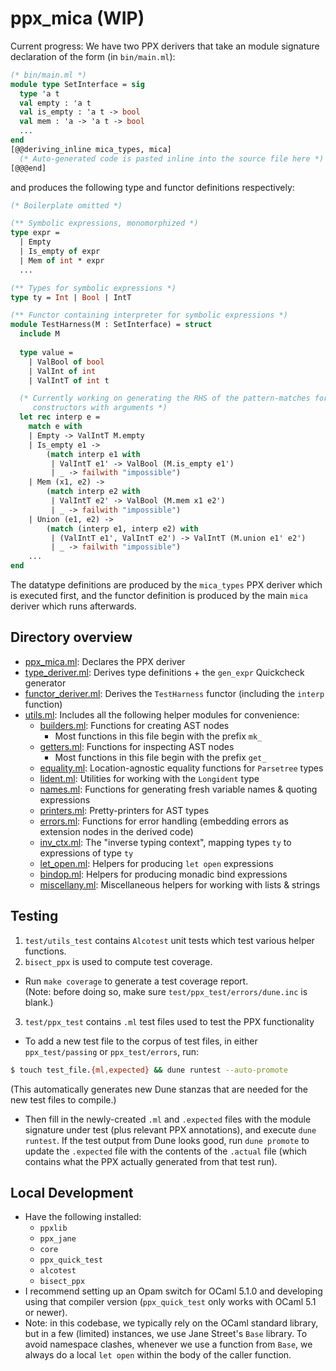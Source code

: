 # ppx_mica (WIP)

Current progress:
We have two PPX derivers that take an module signature declaration of the form 
(in `bin/main.ml`):
```ocaml
(* bin/main.ml *)
module type SetInterface = sig
  type 'a t 
  val empty : 'a t
  val is_empty : 'a t -> bool
  val mem : 'a -> 'a t -> bool
  ...
end
[@@deriving_inline mica_types, mica] 
  (* Auto-generated code is pasted inline into the source file here *)
[@@@end]
```
and produces the following type and functor definitions respectively:
```ocaml 
(* Boilerplate omitted *)

(** Symbolic expressions, monomorphized *)
type expr =
  | Empty
  | Is_empty of expr
  | Mem of int * expr
  ...

(** Types for symbolic expressions *)
type ty = Int | Bool | IntT 

(** Functor containing interpreter for symbolic expressions *)
module TestHarness(M : SetInterface) = struct 
  include M 
  
  type value = 
    | ValBool of bool 
    | ValInt of int 
    | ValIntT of int t

  (* Currently working on generating the RHS of the pattern-matches for 
     constructors with arguments *)
  let rec interp e =
    match e with
    | Empty -> ValIntT M.empty
    | Is_empty e1 ->
        (match interp e1 with
         | ValIntT e1' -> ValBool (M.is_empty e1')
         | _ -> failwith "impossible")
    | Mem (x1, e2) ->
        (match interp e2 with
         | ValIntT e2' -> ValBool (M.mem x1 e2')
         | _ -> failwith "impossible")
    | Union (e1, e2) ->
        (match (interp e1, interp e2) with
         | (ValIntT e1', ValIntT e2') -> ValIntT (M.union e1' e2')
         | _ -> failwith "impossible")
    ...
end 
```
The datatype definitions are produced by the `mica_types` PPX deriver 
which is executed first, and the functor definition is produced by 
the main `mica` deriver which runs afterwards. 

## Directory overview
- [ppx_mica.ml](./lib/ppx_mica.ml): Declares the PPX deriver
- [type_deriver.ml](./lib/type_deriver.ml): Derives type definitions + the `gen_expr` Quickcheck generator
- [functor_deriver.ml](./lib/functor_deriver.ml): Derives the `TestHarness` functor (including the `interp` function)
- [utils.ml](./lib/utils.ml): Includes all the following helper modules for convenience:
  - [builders.ml](./lib/builders.ml): Functions for creating AST nodes
    - Most functions in this file begin with the prefix `mk_` 
  - [getters.ml](./lib/getters.ml): Functions for inspecting AST nodes
    - Most functions in this file begin with the prefix `get_`
  - [equality.ml](./lib/equality.ml): Location-agnostic equality functions for `Parsetree` types 
  - [lident.ml](./lib/lident.ml): Utilities for working with the `Longident` type
  - [names.ml](./lib/names.ml): Functions for generating fresh variable names & quoting expressions
  - [printers.ml](./lib/printers.ml): Pretty-printers for AST types
  - [errors.ml](./lib/errors.ml): Functions for error handling (embedding errors as extension nodes in the derived code)
  - [inv_ctx.ml](./lib/inv_ctx.ml): The "inverse typing context", mapping types `ty` to expressions of type `ty`
  - [let_open.ml](./lib/let_open.ml): Helpers for producing `let open` expressions
  - [bindop.ml](./lib/bindop.ml): Helpers for producing monadic bind expressions
  - [miscellany.ml](./lib/miscellany.ml): Miscellaneous helpers for working with lists & strings


## Testing 
1. `test/utils_test` contains `Alcotest` unit tests which test various helper functions.
2. `bisect_ppx` is used to compute test coverage.
- Run `make coverage` to generate a test coverage report.       
(Note: before doing so, make sure `test/ppx_test/errors/dune.inc` is blank.)
3. `test/ppx_test` contains `.ml` test files used to test the PPX functionality
- To add a new test file to the corpus of test files, in either `ppx_test/passing` 
or `ppx_test/errors`, run:
```bash
$ touch test_file.{ml,expected} && dune runtest --auto-promote
```
(This automatically generates new Dune stanzas that are needed for 
the new test files to compile.)
- Then fill in the newly-created `.ml` and `.expected` files with the 
module signature under test (plus relevant PPX annotations), 
and execute `dune runtest`. If the test output from Dune looks good, 
run `dune promote` to update the `.expected` file with the contents 
of the `.actual` file (which contains what the PPX actually generated from that test run). 

## Local Development
- Have the following installed:
  - `ppxlib`
  - `ppx_jane`
  - `core`
  - `ppx_quick_test`
  - `alcotest`
  - `bisect_ppx`
- I recommend setting up an Opam switch for OCaml 5.1.0 and developing using 
  that compiler version (`ppx_quick_test` only works with OCaml 5.1 or newer). 
- Note: in this codebase, we typically rely on the OCaml standard library, 
  but in a few (limited) instances, we use Jane Street's `Base` library. 
  To avoid namespace clashes, whenever we use a function from `Base`, 
  we always do a local `let open` within the body of the caller function.

